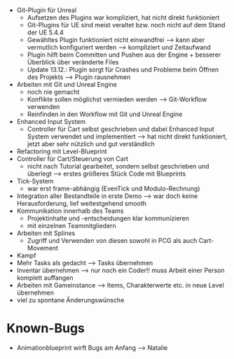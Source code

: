 - Git-Plugin für Unreal
	- Aufsetzen des Plugins war kompliziert, hat nicht direkt funktioniert
	- Git-Plugins für UE sind meist veraltet bzw. noch nicht auf dem Stand der UE 5.4.4
	- Gewähltes Plugin funktioniert nicht einwandfrei --> kann aber vermutlich konfiguriert werden --> kompliziert und Zeitaufwand
	- Plugin hilft beim Committen und Pushen aus der Engine + besserer Überblick über veränderte Files
   	- Update 13.12.: Plugin sorgt für Crashes und Probleme beim Öffnen des Projekts --> Plugin rausnehmen
- Arbeiten mit Git und Unreal Engine
	- noch nie gemacht
	- Konflikte sollen möglichst vermieden werden --> Git-Workflow verwenden
	- Reinfinden in den Workflow mit Git und Unreal Engine
- Enhanced Input System 
	- Controller für Cart selbst geschrieben und dabei Enhanced Input System verwendet und implementiert --> hat nicht direkt funktioniert, jetzt aber sehr nützlich und gut verständlich
- Refactoring mit Level-Blueprint
- Controller für Cart/Steuerung von Cart
	- nicht nach Tutorial gearbeitet, sondern selbst geschrieben und überlegt --> erstes größeres Stück Code mit Blueprints
- Tick-System
	- war erst frame-abhängig (EvenTick und Modulo-Rechnung)
- Integration aller Bestandteile in erste Demo --> war doch keine Herausforderung, lief weitestgehend smooth
- Kommunikation innerhalb des Teams
	- Projektinhalte und -entscheidungen klar kommunizieren
	- mit einzelnen Teammitgliedern
- Arbeiten mit Splines
	- Zugriff und Verwenden von diesen sowohl in PCG als auch Cart-Movement
- Kampf
- Mehr Tasks als gedacht --> Tasks übernehmen
- Inventar übernehmen --> nur noch ein Coder!! muss Arbeit einer Person komplett auffangen
- Arbeiten mit Gameinstance --> Items, Charakterwerte etc. in neue Level übernehmen
- viel zu spontane Änderungswünsche

# Known-Bugs
- Animationblueprint wirft Bugs am Anfang --> Natalie
